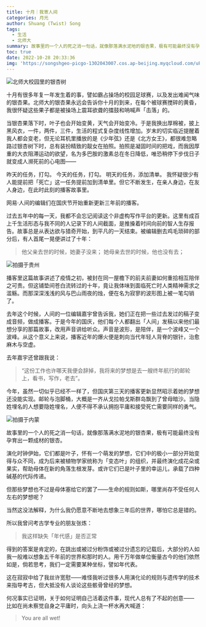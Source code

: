 ```yaml
---
title: 十月｜我寄人间
categories: 月光
author: Shuang (Twist) Song
tags:
  - 生活
  - 北师大
summary: 故事里的一个人的死之消一句话，就像那落满水泥地的银杏果，极有可能最终没有孕育出一颗成材的银杏。
toc: true
date: 2022-10-28 20:33:36
img: 'https://songshgeo-picgo-1302043007.cos.ap-beijing.myqcloud.com/uPic/IRzSU8.png'
---
```


![北师大校园里的银杏树](https://songshgeo-picgo-1302043007.cos.ap-beijing.myqcloud.com/uPic/8zxZ5o.png)

十月有很多年复一年发生着的事，譬如霸占操场的校园足球赛，以及发出难闻气味的银杏果。北师大的银杏果永远会告诉你十月的到来，在每个被球赛搅碎的黄昏，我很怀疑这些果子都是被操场上震耳欲聋的擂鼓和呐喊声「击落」的。

当银杏果落下时，叶子也会开始变黄，天气会开始变冷。于是我换出厚棉被，披上黑风衣，一件，两件，三件，生活的程式复杂度线性增加。岁末的切实临近提醒着我人都会变老，但无论耳机里播放的是《少年弦》还是《北方女王》，都很难忽略路过银杏树下时，总有装扮精致的靓女在拍照。拍照是凝固时间的把戏，而我因厚重的大衣阻滞运动的欲望，名为多巴胺的激素总在冬日降低，唯恐稍停下步伐日子就变成人濒死前的心电图——

昨天的任务，打勾。
今天的任务，打勾。
明天的任务，添加清单。
我怀疑很少有人能提前把「死亡」这一任务提前加到清单里。但它不断发生，在亲人身边，在友人身边，在此时此刻的播客故事里。

网易·人间的编辑们在国庆节开始重新更新三年前的播客。

过去五年中的每一天，我都不会忘记阅读这个非虚构写作平台的更新。这里有成百上千生活形态与我不同的人记录下的人间截面，是推搡着时间向前的智人生存报告。故事总是从表达欲与猎奇开始，到平凡的一天结束。被编辑删去鸡毛琐碎的部分后，有人首尾一晃便讲过了十年：

>他父亲去世的时候，她妻子没来；
>她母亲去世的时候，他也没有去；

![拍摄于贵州](https://songshgeo-picgo-1302043007.cos.ap-beijing.myqcloud.com/uPic/IRzSU8.png)

播客里这篇故事讲述了疫情之初，被封在同一屋檐下的前夫前妻如何重拾相互陪伴之可贵。但这铺垫间苍白流转过的十年，竟让我体味到面临死亡时人类精神需求之滥觞。而那深深浅浅的风与巴山雨夜的烛，便在名为寂寥的波形图上被一笔勾销了。

去年这个时候，人间的一位编辑嘉宇曾告诉我，她们正在把一些过去发过的稿子变成音频，做成播客。于是今年的国庆，他们每个人都翻出「人间」发稿以来他们最想分享的那篇故事，改用声音讲给听众。声音是波形，是陪伴，是一个波峰又一个波峰。从这个意义上来说，播客近年的爆火便是刺向当代年轻人背脊的银针，治愈麻木与空虚。

去年嘉宇还曾跟我说：
> “这份工作也许哪天我便会辞掉，我将来的梦想是去一艘终年航行的邮轮上，看书，写作，老去”。
 
今年，虽然一切似乎已经不一样了，但国庆第三天的播客更新显然昭示着她的梦想还没能实现。邮轮与泡脚桶，大概是一齐从戈拉帕戈斯群岛飘到了曾母暗沙。当隐姓埋名的人想要隐姓埋名，人便不得不承认拥抱平庸和接受死亡需要同样的勇气。

![拍摄于内蒙](https://songshgeo-picgo-1302043007.cos.ap-beijing.myqcloud.com/uPic/eyd1A8.png)

故事里的一个人的死之消一句话，就像那落满水泥地的银杏果，极有可能最终没有孕育出一颗成材的银杏。

演化时钟伊始，它们都是叶子，怀有一个萌发的梦想，它们中的极小一部分开始变得与众不同，成为后来被植物学家统称为「变态叶」的组织，并最终演化成花朵或果实，帮助母体在新的角落生根发芽。或许它们已是叶子里的幸运儿，承载了四种碱基的代际传递。

但那些梦想也不过是母体塞给它的罢了——生命的规则如斯，哪里尚存不受任何人左右的梦想呢？

当然这没法解释，为什么我仍愿意不断地去想象三年后的世界，哪怕它总是错的。

所以我曾问考古学专业的朋友张炼：
> 我这样缺失「年代感」是否正常

得到的答案是肯定的，在跳出或被过分粉饰或被过分遗忘的记载后，大部分的人如我一般难以想象五千年前的世界和那时的人。用千万年做单位衡量古今的他们依然如是，倘若思考，我们一定需要某种坐标，譬如年代表。

这在寂寂中给了我丝许宽慰——难怪我听过很多人用演化论的规则与遗传学的技术来指导考古，但大抵没有人谈论这些骸骨曾经的梦想。

何况事实已证明，关于如何证明自己活着这件事，现代人总有了不起的创意——
比如在尚未察觉自身之平庸时，向头上浇一杯水再大喊道：

> You are all wet!
